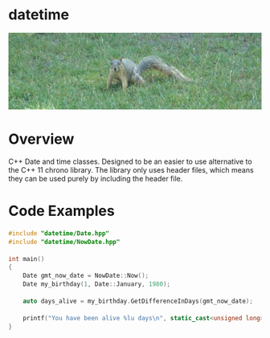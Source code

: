 # datetime

![](header_image.jpg)

# Overview

C++ Date and time classes.
Designed to be an easier to use alternative to the C++ 11 chrono library.
The library only uses header files, which means they can be used purely by including the header file.

# Code Examples

```cpp
#include "datetime/Date.hpp"
#include "datetime/NowDate.hpp"

int main()
{
    Date gmt_now_date = NowDate::Now();
    Date my_birthday(1, Date::January, 1980);

    auto days_alive = my_birthday.GetDifferenceInDays(gmt_now_date);

    printf("You have been alive %lu days\n", static_cast<unsigned long>(days_alive));
}
```
